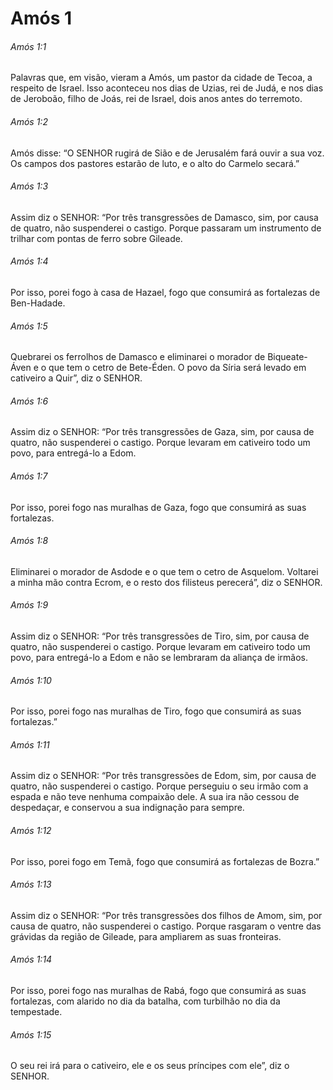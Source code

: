 # Amós 1

###### Amós 1:1

Palavras que, em visão, vieram a Amós, um pastor da cidade de Tecoa, a respeito de Israel. Isso aconteceu nos dias de Uzias, rei de Judá, e nos dias de Jeroboão, filho de Joás, rei de Israel, dois anos antes do terremoto.

###### Amós 1:2

Amós disse: “O SENHOR rugirá de Sião e de Jerusalém fará ouvir a sua voz. Os campos dos pastores estarão de luto, e o alto do Carmelo secará.”

###### Amós 1:3

Assim diz o SENHOR: “Por três transgressões de Damasco, sim, por causa de quatro, não suspenderei o castigo. Porque passaram um instrumento de trilhar com pontas de ferro sobre Gileade.

###### Amós 1:4

Por isso, porei fogo à casa de Hazael, fogo que consumirá as fortalezas de Ben-Hadade.

###### Amós 1:5

Quebrarei os ferrolhos de Damasco e eliminarei o morador de Biqueate-Áven e o que tem o cetro de Bete-Éden. O povo da Síria será levado em cativeiro a Quir”, diz o SENHOR.

###### Amós 1:6

Assim diz o SENHOR: “Por três transgressões de Gaza, sim, por causa de quatro, não suspenderei o castigo. Porque levaram em cativeiro todo um povo, para entregá-lo a Edom.

###### Amós 1:7

Por isso, porei fogo nas muralhas de Gaza, fogo que consumirá as suas fortalezas.

###### Amós 1:8

Eliminarei o morador de Asdode e o que tem o cetro de Asquelom. Voltarei a minha mão contra Ecrom, e o resto dos filisteus perecerá”, diz o SENHOR.

###### Amós 1:9

Assim diz o SENHOR: “Por três transgressões de Tiro, sim, por causa de quatro, não suspenderei o castigo. Porque levaram em cativeiro todo um povo, para entregá-lo a Edom e não se lembraram da aliança de irmãos.

###### Amós 1:10

Por isso, porei fogo nas muralhas de Tiro, fogo que consumirá as suas fortalezas.”

###### Amós 1:11

Assim diz o SENHOR: “Por três transgressões de Edom, sim, por causa de quatro, não suspenderei o castigo. Porque perseguiu o seu irmão com a espada e não teve nenhuma compaixão dele. A sua ira não cessou de despedaçar, e conservou a sua indignação para sempre.

###### Amós 1:12

Por isso, porei fogo em Temã, fogo que consumirá as fortalezas de Bozra.”

###### Amós 1:13

Assim diz o SENHOR: “Por três transgressões dos filhos de Amom, sim, por causa de quatro, não suspenderei o castigo. Porque rasgaram o ventre das grávidas da região de Gileade, para ampliarem as suas fronteiras.

###### Amós 1:14

Por isso, porei fogo nas muralhas de Rabá, fogo que consumirá as suas fortalezas, com alarido no dia da batalha, com turbilhão no dia da tempestade.

###### Amós 1:15

O seu rei irá para o cativeiro, ele e os seus príncipes com ele”, diz o SENHOR.

